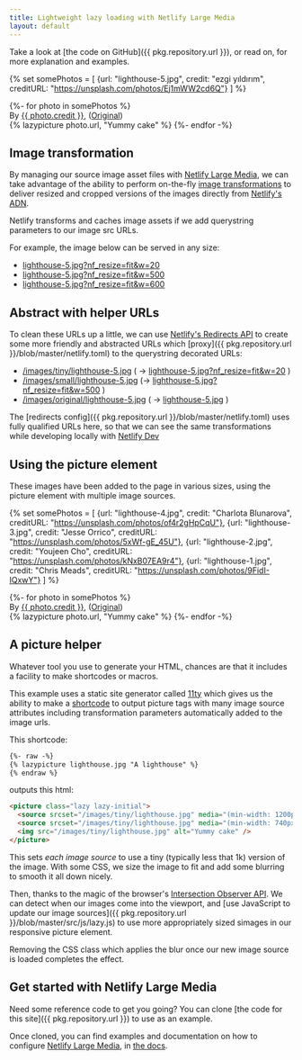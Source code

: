 ```yaml
---
title: Lightweight lazy loading with Netlify Large Media
layout: default
---
```


Take a look at [the code on GitHub]({{ pkg.repository.url }}), or read on, for more explanation and examples.

{% set somePhotos = [
  {url: "lighthouse-5.jpg", credit: "ezgi yıldırım", creditURL: "https://unsplash.com/photos/Ej1mWW2cd6Q"}
] %}
<section class="post-teaser">
{%- for photo in somePhotos %}
  <div class="credit">By <a href="{{ photo.creditURL }}" target="_BLANK" rel="noopener"> {{ photo.credit }}</a>, (<a href="/images/original/{{ photo.url }}" target="_BLANK" rel="noopener">Original</a>)</div>
  {% lazypicture photo.url, "Yummy cake" %}
{%- endfor -%}
</section >


## Image transformation

By managing our source image asset files with [Netlify Large Media](https://www.netlify.com/features/large-media/), we can take advantage of the ability to perform on-the-fly [image transformations](https://www.netlify.com/docs/image-transformation/) to deliver resized and cropped versions of the images directly from [Netlify's ADN](https://www.netlify.com/features/adn/).

Netlify transforms and caches image assets if we add querystring parameters to our image src URLs.

For example, the image below can be served in any size:

- [lighthouse-5.jpg?nf_resize=fit&w=20](/images/lighthouse-5.jpg?nf_resize=fit&w=20)
- [lighthouse-5.jpg?nf_resize=fit&w=500](/images/lighthouse-5.jpg?nf_resize=fit&w=500)
- [lighthouse-5.jpg?nf_resize=fit&w=600](/images/lighthouse-5.jpg?nf_resize=fit&w=600)

## Abstract with helper URLs

To clean these URLs up a little, we can use [Netlify's Redirects API](https://www.netlify.com/docs/redirects/) to create some more friendly and abstracted URLs which [proxy]({{ pkg.repository.url }}/blob/master/netlify.toml) to the querystring decorated URLs:

- [/images/tiny/lighthouse-5.jpg](/images/tiny/lighthouse-5.jpg) ( → [lighthouse-5.jpg?nf_resize=fit&w=20](/images/lighthouse-5.jpg?nf_resize=fit&w=20) )
- [/images/small/lighthouse-5.jpg](/images/small/lighthouse-5.jpg) (→ [lighthouse-5.jpg?nf_resize=fit&w=500](/images/lighthouse-5.jpg?nf_resize=fit&w=500) )
- [/images/original/lighthouse-5.jpg](/images/original/lighthouse-5.jpg) ( → [lighthouse-5.jpg](/images/lighthouse-5.jpg) )

The [redirects config]({{ pkg.repository.url }}/blob/master/netlify.toml) uses fully qualified URLs here, so that we can see the same transformations while developing locally with [Netlify Dev](https://netlify.com/products/dev)

## Using the picture element

These images have been added to the page in various sizes, using the picture element with multiple image sources.

{% set somePhotos = [
  {url: "lighthouse-4.jpg", credit: "Charlota Blunarova", creditURL: "https://unsplash.com/photos/of4r2gHpCqU"},
  {url: "lighthouse-3.jpg", credit: "Jesse Orrico", creditURL: "https://unsplash.com/photos/5xWf-gE_45U"},
  {url: "lighthouse-2.jpg", credit: "Youjeen Cho", creditURL: "https://unsplash.com/photos/kNxB07EA9r4"},
  {url: "lighthouse-1.jpg", credit: "Chris Meads", creditURL: "https://unsplash.com/photos/9FidI-IQxwY"}
] %}

<section class="post-teaser">
{%- for photo in somePhotos %}
  <div class="credit">By <a href="{{ photo.creditURL }}" target="_BLANK" rel="noopener"> {{ photo.credit }}</a>, (<a href="/images/original/{{ photo.url }}" target="_BLANK" rel="noopener">Original</a>)</div>
  {% lazypicture photo.url, "Yummy cake" %}
{%- endfor -%}
</section >


## A picture helper

Whatever tool you use to generate your HTML, chances are that it includes a facility to make shortcodes or macros.

This example uses a static site generator called [11ty](https://www.11ty.io) which gives us the ability to make a [shortcode](https://www.11ty.io/docs/shortcodes/) to output picture tags with many image source attributes including  transformation parameters automatically added to the image urls.

This shortcode:

```html
{%- raw -%}
{% lazypicture lighthouse.jpg "A lighthouse" %}
{% endraw %}
```

outputs this html:

```html
<picture class="lazy lazy-initial">
  <source srcset="/images/tiny/lighthouse.jpg" media="(min-width: 1200px)">
  <source srcset="/images/tiny/lighthouse.jpg" media="(min-width: 740px)">
  <img src="/images/tiny/lighthouse.jpg" alt="Yummy cake" />
</picture>
```

This sets _each image source_ to use a tiny (typically less that 1k) version of the image. With some CSS, we size the image to fit and add some blurring to smooth it all down nicely.

Then, thanks to the magic of the browser's [Intersection Observer API](https://developer.mozilla.org/en-US/docs/Web/API/Intersection_Observer_API). We can detect when our images come into the viewport, and [use JavaScript to update our image sources]({{ pkg.repository.url }}/blob/master/src/js/lazy.js) to use more appropriately sized simages in our responsive picture element.

Removing the CSS class which applies the blur once our new image source is loaded completes the effect.

## Get started with Netlify Large Media

Need some reference code to get you going? You can clone [the code for this site]({{ pkg.repository.url }}) to use as an example.

Once cloned, you can find examples and documentation on how to configure [Netlify Large Media](https://www.netlify.com/features/large-media/), in [the docs](https://www.netlify.com/docs/large-media/).

